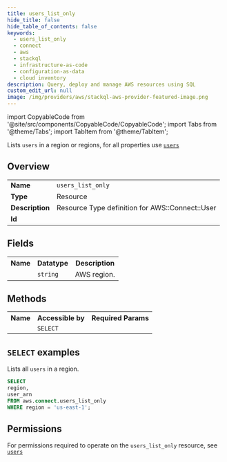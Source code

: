 ```yaml
---
title: users_list_only
hide_title: false
hide_table_of_contents: false
keywords:
  - users_list_only
  - connect
  - aws
  - stackql
  - infrastructure-as-code
  - configuration-as-data
  - cloud inventory
description: Query, deploy and manage AWS resources using SQL
custom_edit_url: null
image: /img/providers/aws/stackql-aws-provider-featured-image.png
---
```


import CopyableCode from '@site/src/components/CopyableCode/CopyableCode';
import Tabs from '@theme/Tabs';
import TabItem from '@theme/TabItem';

Lists <code>users</code> in a region or regions, for all properties use <a href="/providers/aws/serviceName/users/"><code>users</code></a>

## Overview
<table><tbody>
<tr><td><b>Name</b></td><td><code>users_list_only</code></td></tr>
<tr><td><b>Type</b></td><td>Resource</td></tr>
<tr><td><b>Description</b></td><td>Resource Type definition for AWS::Connect::User</td></tr>
<tr><td><b>Id</b></td><td><CopyableCode code="aws.connect.users_list_only" /></td></tr>
</tbody></table>

## Fields
<table><tbody><tr><th>Name</th><th>Datatype</th><th>Description</th></tr><tr><td><CopyableCode code="region" /></td><td><code>string</code></td><td>AWS region.</td></tr>
</tbody></table>

## Methods

<table><tbody>
  <tr>
    <th>Name</th>
    <th>Accessible by</th>
    <th>Required Params</th>
  </tr>
  <tr>
    <td><CopyableCode code="list_resources" /></td>
    <td><code>SELECT</code></td>
    <td><CopyableCode code="region" /></td>
  </tr>
</tbody></table>

## `SELECT` examples
Lists all <code>users</code> in a region.
```sql
SELECT
region,
user_arn
FROM aws.connect.users_list_only
WHERE region = 'us-east-1';
```


## Permissions

For permissions required to operate on the <code>users_list_only</code> resource, see <a href="/providers/aws/connect/users/#permissions"><code>users</code></a>


